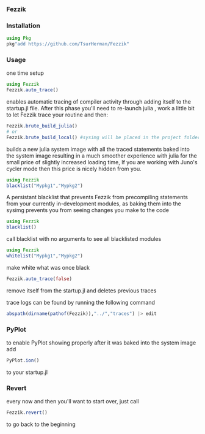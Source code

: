 ### Fezzik

### Installation
```julia
using Pkg
pkg"add https://github.com/TsurHerman/Fezzik"
```

### Usage

one time setup

```julia
using Fezzik
Fezzik.auto_trace()
```
enables automatic tracing of compiler activity through adding itself
to the startup.jl file.
After this phase you'll need to re-launch julia , work a little bit to let Fezzik trace your routine and then:

```julia
Fezzik.brute_build_julia()
# or 
Fezzik.brute_build_local() #sysimg will be placed in the project folder
```
builds a new julia system image with all the traced statements baked into the system image resulting in a much smoother experience with julia for the small price of slightly increased loading time, If you are working with Juno's cycler mode then this price is nicely hidden from you.  

```julia
using Fezzik
blacklist("Mypkg1","Mypkg2")
```
A persistant blacklist that prevents Fezzik from precompiling statements from your currently in-development modules, as baking them into the sysimg prevents you from seeing changes you make to the code

```julia
using Fezzik
blacklist()
```
call blacklist with no arguments to see all blacklisted modules
```julia
using Fezzik
whitelist("Mypkg1","Mypkg2")
```
make white what was once black

```julia
Fezzik.auto_trace(false)
```
remove itself from the startup.jl and deletes previous traces

trace logs can be found by running the following command
```julia
abspath(dirname(pathof(Fezzik)),"../","traces") |> edit
```

### PyPlot
to enable PyPlot showing properly after it was baked into the system image
add
```julia
PyPlot.ion()
```
to your startup.jl

### Revert

every now and then you'll want to start over, just call
```julia
Fezzik.revert()
```
to go back to the beginning
